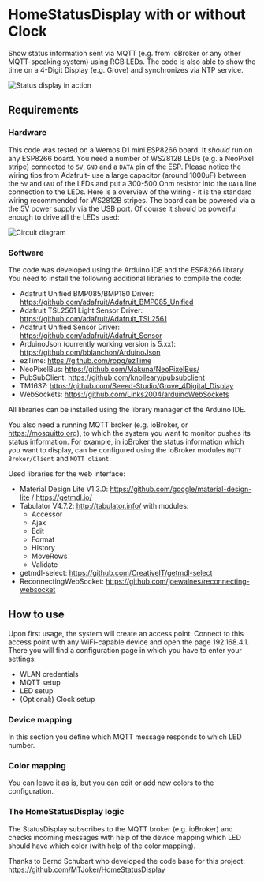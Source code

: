 # HomeStatusDisplay with or without Clock

Show status information sent via MQTT (e.g. from ioBroker or any other MQTT-speaking system) using RGB LEDs.
The code is also able to show the time on a 4-Digit Display (e.g. Grove) and synchronizes via NTP service.

![Status display in action](../assets/HSD_Clock.jpg)

## Requirements
### Hardware
This code was tested on a Wemos D1 mini ESP8266 board. It *should* run on any ESP8266 board. You need a number of WS2812B LEDs (e.g. a NeoPixel stripe) connected to `5V`, `GND` and a `DATA` pin of the ESP. Please notice the wiring tips from Adafruit- use a large capacitor (around 1000uF) between the `5V` and `GND` of the LEDs and put a 300-500 Ohm resistor into the `DATA` line connection to the LEDs. Here is a overview of the wiring - it is the standard wiring recommended for WS2812B stripes. The board can be powered via a the 5V power supply via the USB port. Of course it should be powerful enough to drive all the LEDs used:

![Circuit diagram](../assets/Schaltplan_HSD_Clock.png)

### Software
The code was developed using the Arduino IDE and the ESP8266 library. You need to install the following additional libraries to compile the code:
 - Adafruit Unified BMP085/BMP180 Driver: https://github.com/adafruit/Adafruit_BMP085_Unified
 - Adafruit TSL2561 Light Sensor Driver: https://github.com/adafruit/Adafruit_TSL2561
 - Adafruit Unified Sensor Driver: https://github.com/adafruit/Adafruit_Sensor
 - ArduinoJson (currently working version is 5.xx): https://github.com/bblanchon/ArduinoJson
 - ezTime: https://github.com/ropg/ezTime
 - NeoPixelBus: https://github.com/Makuna/NeoPixelBus/
 - PubSubClient: https://github.com/knolleary/pubsubclient
 - TM1637: https://github.com/Seeed-Studio/Grove_4Digital_Display
 - WebSockets: https://github.com/Links2004/arduinoWebSockets
 
All libraries can be installed using the library manager of the Arduino IDE.

You also need a running MQTT broker (e.g. ioBroker, or https://mosquitto.org), to which the system you want to monitor pushes its status information. For example, in ioBroker the status information which you want to display, can be configured using the ioBroker modules `MQTT Broker/Client` and `MQTT client`.

Used libraries for the web interface:
- Material Design Lite V1.3.0: https://github.com/google/material-design-lite / https://getmdl.io/
- Tabulator V4.7.2: http://tabulator.info/ with modules:
  - Accessor
  - Ajax
  - Edit
  - Format
  - History
  - MoveRows
  - Validate
- getmdl-select: https://github.com/CreativeIT/getmdl-select
- ReconnectingWebSocket: https://github.com/joewalnes/reconnecting-websocket



## How to use
Upon first usage, the system will create an access point. Connect to this access point with any WiFi-capable device and open the page 192.168.4.1.
There you will find a configuration page in which you have to enter your settings:
 - WLAN credentials
 - MQTT setup
 - LED setup
 - (Optional:) Clock setup

### Device mapping
In this section you define which MQTT message responds to which LED number.

### Color mapping
You can leave it as is, but you can edit or add new colors to the configuration.

### The HomeStatusDisplay logic
The StatusDisplay subscribes to the MQTT broker (e.g. ioBroker) and checks incoming messages with help of the device mapping which LED should have which color (with help of the color mapping).
 
Thanks to Bernd Schubart who developed the code base for this project: https://github.com/MTJoker/HomeStatusDisplay
